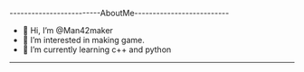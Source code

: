 -------------------------AboutMe--------------------------
- 👋 Hi, I’m @Man42maker
- 👀 I’m interested in making game.
- 🌱 I’m currently learning c++ and python
-----------------------------------------------------------
<!---
Man42maker/Man42maker is a ✨ special ✨ repository because its `README.md` (this file) appears on your GitHub profile.
You can click the Preview link to take a look at your changes.
--->
